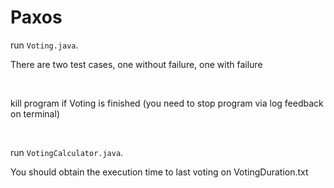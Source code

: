 # Paxos
run `Voting.java`.

There are two test cases, one without failure, one with failure

<br>

kill program if Voting is finished (you need to stop program via log feedback on terminal)

<br>

run `VotingCalculator.java`.

You should obtain the execution time to last voting on VotingDuration.txt 

